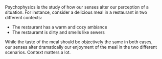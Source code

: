 
Psychophysics is the study of how our senses alter our perception of a situation.
For instance, consider a delicious meal in a restaurant in two different contexts:
- The restaurant has a warm and cozy ambiance
- The restauramt is dirty and smells like sewers

While the taste of the meal should be objectively the same in both cases, our senses alter dramatically our enjoyment of the meal in the two different scenarios. Context matters a lot.


